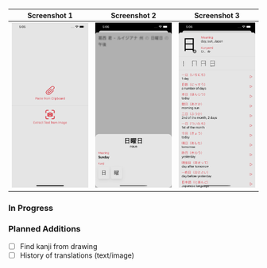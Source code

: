 Screenshot 1             |  Screenshot 2         |    Screenshot 3
:-------------------------:|:-------------------------:|:-------------------------:
![](https://github.com/greenealexander/Japanese-iOS/blob/master/Screenshots/Simulator%20Screen%20Shot%20-%20iPhone%2011%20Pro%20Max%20-%202019-11-26%20at%2017.05.37.png)  |  ![](https://github.com/greenealexander/Japanese-iOS/blob/master/Screenshots/Simulator%20Screen%20Shot%20-%20iPhone%2011%20Pro%20Max%20-%202019-11-26%20at%2017.06.01.png)  |  ![](https://github.com/greenealexander/Japanese-iOS/blob/master/Screenshots/Simulator%20Screen%20Shot%20-%20iPhone%2011%20Pro%20Max%20-%202019-11-26%20at%2017.06.09.png)

### In Progress

### Planned Additions
- [ ] Find kanji from drawing
- [ ] History of translations (text/image)

